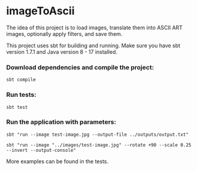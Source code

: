 # imageToAscii

The idea of this project is to load images, translate them into ASCII ART images, optionally apply filters, and save them.

This project uses sbt for building and running. Make sure you have sbt version 1.7.1 and Java version 8 - 17 installed.

### Download dependencies and compile the project:
```
sbt compile
```
### Run tests:
```
sbt test
```
### Run the application with parameters:
```
sbt "run --image test-image.jpg --output-file ../outputs/output.txt"
```
```
sbt "run --image "../images/test-image.jpg" --rotate +90 --scale 0.25 --invert --output-console"
```
More examples can be found in the tests.
